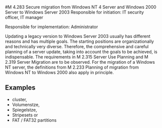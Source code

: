 #M 4.283 Secure migration from Windows NT 4 Server and Windows 2000 Server to Windows Server 2003
Responsible for initiation: IT security officer, IT manager

Responsible for implementation: Administrator

Updating a legacy version to Windows Server 2003 usually has different reasons and has multiple goals. The starting positions are organizationally and technically very diverse. Therefore, the comprehensive and careful planning of a server update, taking into account the goals to be achieved, is indispensable. The requirements in M 2.315 Server Use Planning and M 2.319 Server Migration are to be observed. For the migration of a Windows NT server, the definitions from M 2.233 Planning of migration from Windows NT to Windows 2000 also apply in principle.



## Examples 
* cluster,
* Volumenstze,
* Spiegelstze,
* Stripesets or
* FAT / FAT32 partitions




